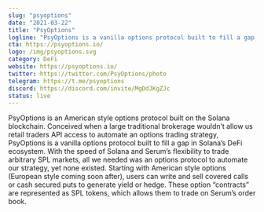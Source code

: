 ```yaml
---
slug: "psyoptions"
date: "2021-03-22"
title: "PsyOptions"
logline: "PsyOptions is a vanilla options protocol built to fill a gap in Solana’s DeFi ecosystem."
cta: https://psyoptions.io/
logo: /img/psyoptions.svg
category: DeFi
website: https://psyoptions.io/
twitter: https://twitter.com/PsyOptions/photo
telegram: https://t.me/psyoptions
discord: https://discord.com/invite/MgDdJKgZJc
status: live
---
```


PsyOptions is an American style options protocol built on the Solana blockchain. Conceived when a large traditional brokerage wouldn’t allow us retail traders API access to automate an options trading strategy, PsyOptions is a vanilla options protocol built to fill a gap in Solana’s DeFi ecosystem. With the speed of Solana and Serum’s flexibility to trade arbitrary SPL markets, all we needed was an options protocol to automate our strategy, yet none existed. Starting with American style options (European style coming soon after), users can write and sell covered calls or cash secured puts to generate yield or hedge. These option “contracts” are represented as SPL tokens, which allows them to trade on Serum’s order book.
